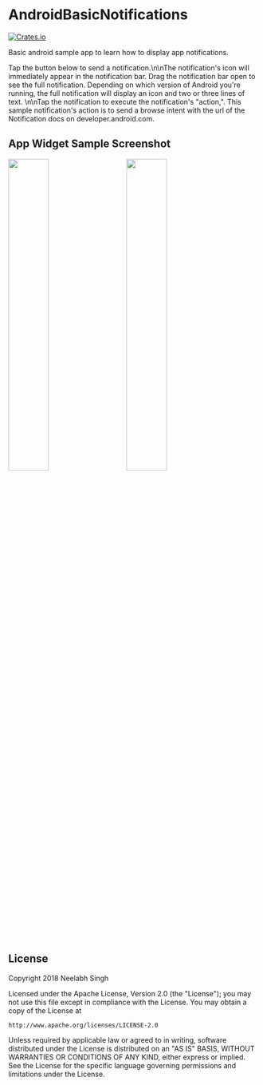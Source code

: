 # AndroidBasicNotifications

[![Crates.io](https://img.shields.io/crates/l/rustc-serialize.svg?maxAge=2592000)]()

Basic android sample app to learn how to display app notifications.

Tap the button below to send a notification.\n\nThe notification\'s icon will immediately appear in the notification bar. 
Drag the notification bar open to see the full notification. Depending on which version of Android you\'re running, the full
notification will display an icon and two or three lines of text. \n\nTap the notification to execute the notification\'s 
\"action,\". This sample notification\'s action is to send a browse intent with the url of the Notification docs on developer.android.com.

## App Widget Sample Screenshot

<img width="40%" src="https://user-images.githubusercontent.com/16917821/39574605-7507721a-4ef5-11e8-9b0e-dbd5cb5a414c.png" /> &nbsp; &nbsp;
&nbsp; &nbsp; <img width="40%" src="https://user-images.githubusercontent.com/16917821/39574725-d18a04bc-4ef5-11e8-82a0-140e79196541.png" />


## License

Copyright 2018 Neelabh Singh

Licensed under the Apache License, Version 2.0 (the "License");
you may not use this file except in compliance with the License.
You may obtain a copy of the License at

    http://www.apache.org/licenses/LICENSE-2.0

Unless required by applicable law or agreed to in writing, software
distributed under the License is distributed on an "AS IS" BASIS,
WITHOUT WARRANTIES OR CONDITIONS OF ANY KIND, either express or implied.
See the License for the specific language governing permissions and
limitations under the License.


